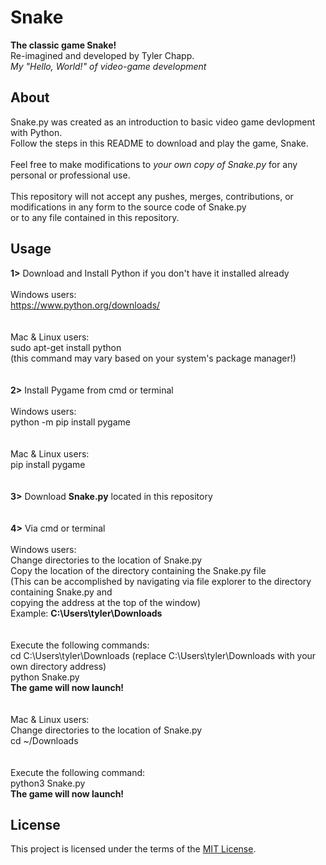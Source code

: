 # Snake
**The classic game Snake!**<br/> 
Re-imagined and developed by Tyler Chapp.<br/>
*My "Hello, World!" of video-game development*

## About
Snake.py was created as an introduction to basic video game devlopment with Python.<br/> 
Follow the steps in this README to download and play the game, Snake.<br/>
<br/>
Feel free to make modifications to *your own copy of Snake.py* for any personal or professional use.<br/>
<br/>
This repository will not accept any pushes, merges, contributions, or modifications in any form to the source code of Snake.py<br/> 
or to any file contained in this repository. 

## Usage
**1>** Download and Install Python if you don't have it installed already<br/>
<br/>
    Windows users:<br/>
        https://www.python.org/downloads/<br/>
<br/>        
    Mac & Linux users:<br/>
        sudo apt-get install python<br/>
        (this command may vary based on your system's package manager!)<br/>
<br/>  
**2>** Install Pygame from cmd or terminal<br/>
<br/>
    Windows users:<br/>
        python -m pip install pygame<br/>
<br/>       
    Mac & Linux users:<br/>
        pip install pygame<br/>
<br/>    
**3>** Download **Snake.py** located in this repository<br/>
<br/>       
**4>** Via cmd or terminal<br/>
<br/>
    Windows users:<br/>
        Change directories to the location of Snake.py<br/>
        Copy the location of the directory containing the Snake.py file<br/>
        (This can be accomplished by navigating via file explorer to the directory containing Snake.py and<br/>
          copying the address at the top of the window)<br/>
            Example: **C:\Users\tyler\Downloads**<br/>
<br/>            
         Execute the following commands:<br/>
            cd C:\Users\tyler\Downloads (replace C:\Users\tyler\Downloads with your own directory address)<br/>
            python Snake.py<br/>
              **The game will now launch!**<br/>
<br/>            
    Mac & Linux users:<br/>
        Change directories to the location of Snake.py<br/>
            cd ~/Downloads<br/>
<br/>            
        Execute the following command:<br/>
            python3 Snake.py<br/>
                **The game will now launch!**
                
## License         
This project is licensed under the terms of the [MIT License](https://choosealicense.com/licenses/mit/).
        
    

    

